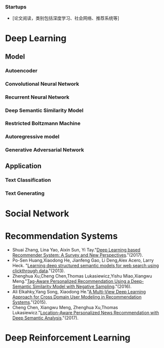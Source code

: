 
### Startups
  - [论文阅读，类别包括深度学习、社会网络、推荐系统等]

#  Deep Learning

##  Model
### Autoencoder
### Convolutional Neural Network
### Recurrent Neural Network
### Deep Semantic Similarity Model

### Restricted Boltzmann Machine
### Autoregressive model
### Generative Adversarial Network

##  Application
###  Text Classification
###  Text Generating

#  Social Network

#  Recommendation Systems
- Shuai Zhang, Lina Yao, Aixin Sun, Yi Tay."[Deep Learning based Recommender System: A Survey and New Perspectives](http://cn.arxiv.org/abs/1707.07435)."(2017).
- Po-Sen Huang,Xiaodong He, Jianfeng Gao, Li Deng,Alex Acero, Larry Heck. "[Learning deep structured semantic models for web search using clickthrough data](https://www.researchgate.net/publication/262289160_Learning_deep_structured_semantic_models_for_web_search_using_clickthrough_data)."(2013).
- Zhenghua Xu,Cheng Chen,Thomas Lukasiewicz,Yishu Miao,Xiangwu Meng."[Tag-Aware Personalized Recommendation Using a Deep-Semantic Similarity Model with Negative Sampling](https://ora.ox.ac.uk/catalog/uuid:f64f71ec-a0f3-4c0a-a793-f55e0215ddb3/download_file?file_format=pdf&safe_filename=shp0489-xuA.pdf&type_of_work=Conference+item)."(2016).
- Ali Elkahky,Yang Song, Xiaodong He."[A Multi-View Deep Learning Approach for Cross Domain User Modeling in Recommendation Systems](http://sonyis.me/paperpdf/frp1159-songA-www-2015.pdf)."(2015).
- Cheng Chen, Xiangwu Meng, Zhenghua Xu,Thomas Lukasiewicz."[Location-Aware Personalized News Recommendation with Deep Semantic Analysis](https://ora.ox.ac.uk/catalog/uuid:fcb2e3ce-f7de-471f-bae4-408f6c1ec7a3/download_file?file_format=pdf&safe_filename=07823033.pdf&type_of_work=Journal+article)."(2017).


#  Deep Reinforcement Learning

